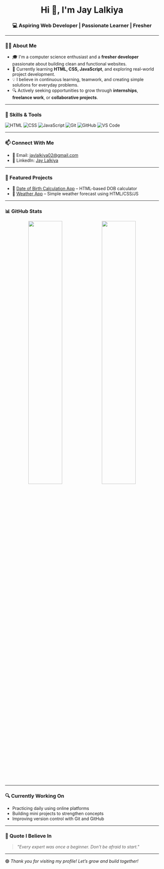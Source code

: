<h1 align="center">Hi 👋, I'm Jay Lalkiya</h1>
<h3 align="center">💻 Aspiring Web Developer | Passionate Learner | Fresher</h3>

---

### 👨‍💻 About Me

- 🎓 I'm a computer science enthusiast and a **fresher developer** passionate about building clean and functional websites.
- 🌱 Currently learning **HTML, CSS, JavaScript**, and exploring real-world project development.
- 💡 I believe in continuous learning, teamwork, and creating simple solutions for everyday problems.
- 🔍 Actively seeking opportunities to grow through **internships**, **freelance work**, or **collaborative projects**.

---

### 💼 Skills & Tools

![HTML](https://img.shields.io/badge/HTML5-%23E34F26.svg?style=flat&logo=html5&logoColor=white)
![CSS](https://img.shields.io/badge/CSS3-%231572B6.svg?style=flat&logo=css3&logoColor=white)
![JavaScript](https://img.shields.io/badge/JavaScript-%23F7DF1E.svg?style=flat&logo=javascript&logoColor=black)
![Git](https://img.shields.io/badge/Git-%23F05032.svg?style=flat&logo=git&logoColor=white)
![GitHub](https://img.shields.io/badge/GitHub-%23181717.svg?style=flat&logo=github&logoColor=white)
![VS Code](https://img.shields.io/badge/VS%20Code-%23007ACC.svg?style=flat&logo=visual-studio-code&logoColor=white)

---

### 📫 Connect With Me

- 📧 Email: [jaylalkiya02@gmail.com](mailto:jaylalkiya02@gmail.com)  
- 🔗 LinkedIn: [Jay Lalkiya](https://www.linkedin.com/in/jay-lalkiya-527149302)

---

### 📁 Featured Projects

- 🔹 [Date of Birth Calculation App](https://github.com/jaylalkiya/DateOfBirthCalculation) – HTML-based DOB calculator  
- 🔹 [Weather App](https://github.com/jaylalkiya/WeatherApp) – Simple weather forecast using HTML/CSS/JS

---

### 📊 GitHub Stats

<p align="center">
  <img src="https://github-readme-stats.vercel.app/api?username=jaylalkiya&show_icons=true&theme=github_dark&hide_border=true" width="47%" />
  <img src="https://github-readme-stats.vercel.app/api/top-langs/?username=jaylalkiya&layout=compact&theme=github_dark&hide_border=true" width="47%" />
</p>

---

### 🔍 Currently Working On

- Practicing daily using online platforms
- Building mini projects to strengthen concepts
- Improving version control with Git and GitHub

---

### 💬 Quote I Believe In

> _"Every expert was once a beginner. Don’t be afraid to start."_

---

🟢 _Thank you for visiting my profile! Let’s grow and build together!_
